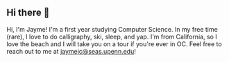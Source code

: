 ## Hi there 👋

<!--
**jaymechenn/jaymechenn** is a ✨ _special_ ✨ repository because its `README.md` (this file) appears on your GitHub profile.

Here are some ideas to get you started:

- 🔭 I’m currently working on ...
- 🌱 I’m currently learning ...
- 👯 I’m looking to collaborate on ...
- 🤔 I’m looking for help with ...
- 💬 Ask me about ...
- 📫 How to reach me: ...
- 😄 Pronouns: ...
- ⚡ Fun fact: ...
-->

Hi, I'm Jayme!
I'm a first year studying Computer Science.
In my free time (rare), I love to do calligraphy, ski, sleep, and yap.
I'm from California, so I love the beach and I will take you on a tour if you're ever in OC. 
Feel free to reach out to me at jaymejc@seas.upenn.edu!